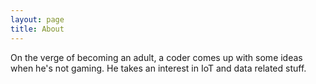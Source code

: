 ```yaml
---
layout: page
title: About
---
```

On the verge of becoming an adult, a coder comes up with some ideas when he's not gaming. He takes an interest in IoT and data related stuff.